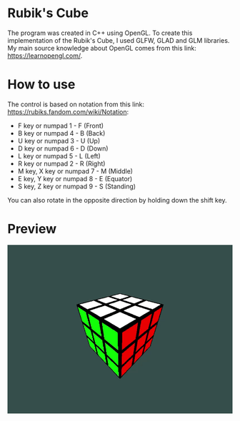 # Rubik's Cube
The program was created in C++ using OpenGL. To create this implementation of the Rubik's Cube, I used GLFW, GLAD and GLM libraries. My main source knowledge about OpenGL comes from this link: https://learnopengl.com/.

# How to use
The control is based on notation from this link: https://rubiks.fandom.com/wiki/Notation:
- F key or numpad 1 - F (Front)
- B key or numpad 4 - B (Back)
- U key or numpad 3 - U (Up)
- D key or numpad 6 - D (Down)
- L key or numpad 5 - L (Left)
- R key or numpad 2 - R (Right)
- M key, X key or numpad 7 - M (Middle)
- E key, Y key or numpad 8 - E (Equator)
- S key, Z key or numpad 9 - S (Standing)

You can also rotate in the opposite direction by holding down the shift key.

# Preview
![Rubik Cube](preview/preview%20Rubik%20Cube.gif)
